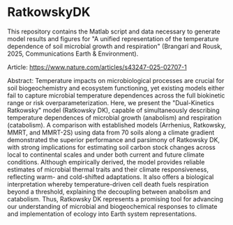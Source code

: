 # RatkowskyDK

This repository contains the Matlab script and data necessary to generate model results and figures for "A unified representation of the temperature dependence of soil microbial growth and respiration" (Brangarí and Rousk, 2025, Communications Earth & Environment).

Article: https://www.nature.com/articles/s43247-025-02707-1

Abstract: Temperature impacts on microbiological processes are crucial for soil biogeochemistry and ecosystem functioning, yet existing models either fail to capture microbial temperature dependences across the full biokinetic range or risk overparameterization. Here, we present the "Dual-Kinetics Ratkowsky" model (Ratkowsky DK), capable of simultaneously describing temperature dependences of microbial growth (anabolism) and respiration (catabolism). A comparison with established models (Arrhenius, Ratkowsky, MMRT, and MMRT-2S) using data from 70 soils along a climate gradient demonstrated the superior performance and parsimony of Ratkowsky DK, with strong implications for estimating soil carbon stock changes across local to continental scales and under both current and future climate conditions. Although empirically derived, the model provides reliable estimates of microbial thermal traits and their climate responsiveness, reflecting warm- and cold-shifted adaptations. It also offers a biological interpretation whereby temperature-driven cell death fuels respiration beyond a threshold, explaining the decoupling between anabolism and catabolism. Thus, Ratkowsky DK represents a promising tool for advancing our understanding of microbial and biogeochemical responses to climate and implementation of ecology into Earth system representations.
